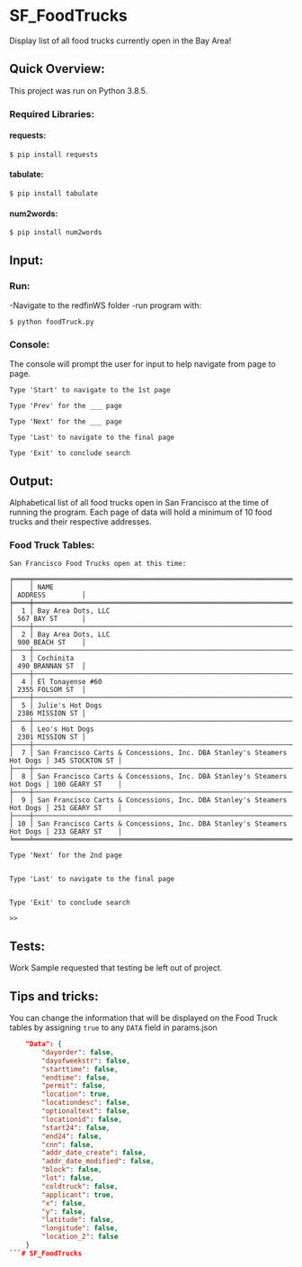 # SF_FoodTrucks
Display list of all food trucks currently open in the Bay Area!

## Quick Overview:
This project was run on Python 3.8.5.
### Required Libraries:

#### requests:
```
$ pip install requests
```
#### tabulate:
```
$ pip install tabulate
```
#### num2words:
```
$ pip install num2words
```

## Input:

### Run:
-Navigate to the redfinWS folder
-run program with:
```
$ python foodTruck.py
```

### Console:
The console will prompt the user for input to help navigate from page to page.
```
Type 'Start' to navigate to the 1st page

Type 'Prev' for the ___ page

Type 'Next' for the ___ page

Type 'Last' to navigate to the final page

Type 'Exit' to conclude search
```

## Output:
Alphabetical list of all food trucks open in San Francisco at the time of running the program.
Each page of data will hold a minimum of 10 food trucks and their respective addresses.
### Food Truck Tables:

```
San Francisco Food Trucks open at this time:

╒════╤═════════════════════════════════════════════════════════════════════════╤═════════════════╕
│    │ NAME                                                                    │ ADDRESS         │
╞════╪═════════════════════════════════════════════════════════════════════════╪═════════════════╡
│  1 │ Bay Area Dots, LLC                                                      │ 567 BAY ST      │
├────┼─────────────────────────────────────────────────────────────────────────┼─────────────────┤
│  2 │ Bay Area Dots, LLC                                                      │ 900 BEACH ST    │
├────┼─────────────────────────────────────────────────────────────────────────┼─────────────────┤
│  3 │ Cochinita                                                               │ 490 BRANNAN ST  │
├────┼─────────────────────────────────────────────────────────────────────────┼─────────────────┤
│  4 │ El Tonayense #60                                                        │ 2355 FOLSOM ST  │
├────┼─────────────────────────────────────────────────────────────────────────┼─────────────────┤
│  5 │ Julie's Hot Dogs                                                        │ 2386 MISSION ST │
├────┼─────────────────────────────────────────────────────────────────────────┼─────────────────┤
│  6 │ Leo's Hot Dogs                                                          │ 2301 MISSION ST │
├────┼─────────────────────────────────────────────────────────────────────────┼─────────────────┤
│  7 │ San Francisco Carts & Concessions, Inc. DBA Stanley's Steamers Hot Dogs │ 345 STOCKTON ST │
├────┼─────────────────────────────────────────────────────────────────────────┼─────────────────┤
│  8 │ San Francisco Carts & Concessions, Inc. DBA Stanley's Steamers Hot Dogs │ 100 GEARY ST    │
├────┼─────────────────────────────────────────────────────────────────────────┼─────────────────┤
│  9 │ San Francisco Carts & Concessions, Inc. DBA Stanley's Steamers Hot Dogs │ 251 GEARY ST    │
├────┼─────────────────────────────────────────────────────────────────────────┼─────────────────┤
│ 10 │ San Francisco Carts & Concessions, Inc. DBA Stanley's Steamers Hot Dogs │ 233 GEARY ST    │
╘════╧═════════════════════════════════════════════════════════════════════════╧═════════════════╛

Type 'Next' for the 2nd page


Type 'Last' to navigate to the final page


Type 'Exit' to conclude search

>>
```



## Tests:
Work Sample requested that testing be left out of project.

## Tips and tricks:
You can change the information that will be displayed on the Food Truck tables by assigning `true` to any `DATA` field in params.json

```json
    "Data": {
        "dayorder": false,
        "dayofweekstr": false,
        "starttime": false,
        "endtime": false,
        "permit": false,
        "location": true,
        "locationdesc": false,
        "optionaltext": false,
        "locationid": false,
        "start24": false,
        "end24": false,
        "cnn": false,
        "addr_date_create": false,
        "addr_date_modified": false,
        "block": false,
        "lot": false,
        "coldtruck": false,
        "applicant": true,
        "x": false,
        "y": false,
        "latitude": false,
        "longitude": false,
        "location_2": false
    }
```# SF_FoodTrucks
